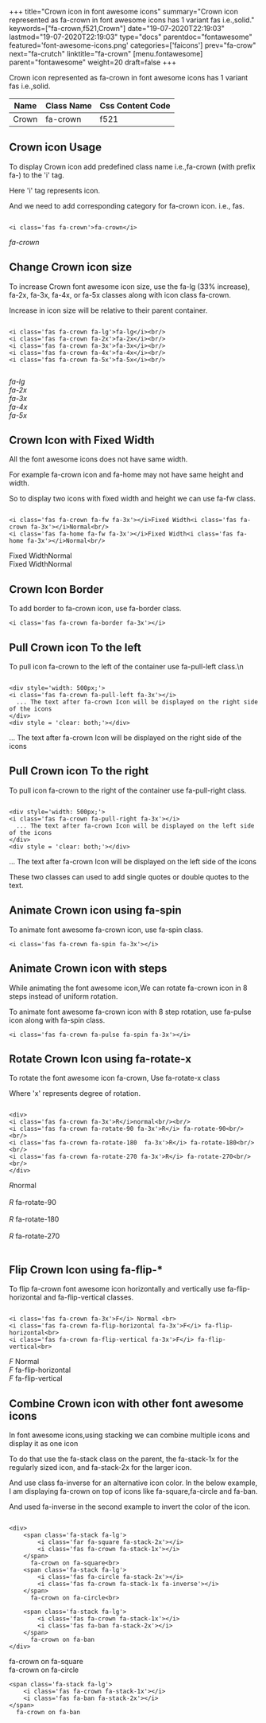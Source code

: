 +++
title="Crown icon in font awesome icons"
summary="Crown icon represented as fa-crown in font awesome icons has 1 variant fas i.e.,solid."
keywords=["fa-crown,f521,Crown"]
date="19-07-2020T22:19:03"
lastmod="19-07-2020T22:19:03"
type="docs"
parentdoc="fontawesome"
featured='font-awesome-icons.png'
categories=['faicons']
prev="fa-crow"
next="fa-crutch"
linktitle="fa-crown"
[menu.fontawesome]
parent="fontawesome"
weight=20
draft=false
+++


Crown icon represented as fa-crown in font awesome icons has 1 variant fas i.e.,solid.

<div class='table-responsive'><table class='table'><thead><tr><th>Name</th><th>Class Name</th><th>Css Content Code</th></tr></thead><tbody><tr><td>Crown</td><td>fa-crown</td><td>f521</td></tr></tbody></table></div>



## Crown icon Usage

To display Crown icon add predefined class name i.e.,fa-crown (with prefix fa-) to the 'i' tag.

Here 'i' tag represents icon.

And we need to add corresponding category for fa-crown icon. i.e., fas.


```

<i class='fas fa-crown'>fa-crown</i>
```

<i class='fas fa-crown'>fa-crown</i>




## Change Crown icon size
To increase Crown font awesome icon size, use the fa-lg (33% increase), fa-2x, fa-3x, fa-4x, or fa-5x classes along with icon class fa-crown.

Increase in icon size will be relative to their parent container. 

```

<i class='fas fa-crown fa-lg'>fa-lg</i><br/>
<i class='fas fa-crown fa-2x'>fa-2x</i><br/>
<i class='fas fa-crown fa-3x'>fa-3x</i><br/>
<i class='fas fa-crown fa-4x'>fa-4x</i><br/>
<i class='fas fa-crown fa-5x'>fa-5x</i><br/>
            
```

<i class='fas fa-crown fa-lg'>fa-lg</i><br/>
<i class='fas fa-crown fa-2x'>fa-2x</i><br/>
<i class='fas fa-crown fa-3x'>fa-3x</i><br/>
<i class='fas fa-crown fa-4x'>fa-4x</i><br/>
<i class='fas fa-crown fa-5x'>fa-5x</i><br/>
            



## Crown Icon with Fixed Width 

All the font awesome icons does not have same width.

For example fa-crown icon and fa-home may not have same height and width.

So to display two icons with fixed width and height we can use fa-fw class.


```

<i class='fas fa-crown fa-fw fa-3x'></i>Fixed Width<i class='fas fa-crown fa-3x'></i>Normal<br/>
<i class='fas fa-home fa-fw fa-3x'></i>Fixed Width<i class='fas fa-home fa-3x'></i>Normal<br/>
```

<i class='fas fa-crown fa-fw fa-3x'></i>Fixed Width<i class='fas fa-crown fa-3x'></i>Normal<br/>
<i class='fas fa-home fa-fw fa-3x'></i>Fixed Width<i class='fas fa-home fa-3x'></i>Normal<br/>



## Crown Icon Border 

To add border to fa-crown icon, use fa-border class.


```
<i class='fas fa-crown fa-border fa-3x'></i>

```
<i class='fas fa-crown fa-border fa-3x'></i>





## Pull Crown icon To the left

To pull icon fa-crown to the left of the container use fa-pull-left class.\n

```

<div style='width: 500px;'>
<i class='fas fa-crown fa-pull-left fa-3x'></i>
  ... The text after fa-crown Icon will be displayed on the right side of the icons
</div>
<div style = 'clear: both;'></div>
```

<div style='width: 500px;'>
<i class='fas fa-crown fa-pull-left fa-3x'></i>
  ... The text after fa-crown Icon will be displayed on the right side of the icons
</div>
<div style = 'clear: both;'></div>




## Pull Crown icon To the right
To pull icon fa-crown to the right of the container use fa-pull-right class.

```

<div style='width: 500px;'>
<i class='fas fa-crown fa-pull-right fa-3x'></i>
  ... The text after fa-crown Icon will be displayed on the left side of the icons
</div>
<div style = 'clear: both;'></div>
```

<div style='width: 500px;'>
<i class='fas fa-crown fa-pull-right fa-3x'></i>
  ... The text after fa-crown Icon will be displayed on the left side of the icons
</div>
<div style = 'clear: both;'></div>

These two classes can used to add single quotes or double quotes to the text.


## Animate Crown icon using fa-spin
To animate font awesome fa-crown icon, use fa-spin class.

```
<i class='fas fa-crown fa-spin fa-3x'></i>
```
<i class='fas fa-crown fa-spin fa-3x'></i>




## Animate Crown icon with steps
While animating the font awesome icon,We can rotate fa-crown icon in 8 steps instead of uniform rotation.

To animate font awesome fa-crown icon with 8 step rotation, use fa-pulse icon along with fa-spin class.


```
<i class='fas fa-crown fa-pulse fa-spin fa-3x'></i>

```
<i class='fas fa-crown fa-pulse fa-spin fa-3x'></i>





## Rotate Crown Icon using fa-rotate-x
To rotate the font awesome icon fa-crown, Use fa-rotate-x class

Where 'x' represents degree of rotation.


```

<div>
<i class='fas fa-crown fa-3x'>R</i>normal<br/><br/>
<i class='fas fa-crown fa-rotate-90 fa-3x'>R</i> fa-rotate-90<br/><br/> 
<i class='fas fa-crown fa-rotate-180  fa-3x'>R</i> fa-rotate-180<br/><br/> 
<i class='fas fa-crown fa-rotate-270 fa-3x'>R</i> fa-rotate-270<br/><br/>
</div>
```

<div>
<i class='fas fa-crown fa-3x'>R</i>normal<br/><br/>
<i class='fas fa-crown fa-rotate-90 fa-3x'>R</i> fa-rotate-90<br/><br/> 
<i class='fas fa-crown fa-rotate-180  fa-3x'>R</i> fa-rotate-180<br/><br/> 
<i class='fas fa-crown fa-rotate-270 fa-3x'>R</i> fa-rotate-270<br/><br/>
</div>




## Flip Crown Icon using fa-flip-*
To flip fa-crown font awesome icon horizontally and vertically use fa-flip-horizontal and fa-flip-vertical classes. 

```

<i class='fas fa-crown fa-3x'>F</i> Normal <br>
<i class='fas fa-crown fa-flip-horizontal fa-3x'>F</i> fa-flip-horizontal<br>
<i class='fas fa-crown fa-flip-vertical fa-3x'>F</i> fa-flip-vertical<br>
```

<i class='fas fa-crown fa-3x'>F</i> Normal <br>
<i class='fas fa-crown fa-flip-horizontal fa-3x'>F</i> fa-flip-horizontal<br>
<i class='fas fa-crown fa-flip-vertical fa-3x'>F</i> fa-flip-vertical<br>




## Combine Crown icon with other font awesome icons
In font awesome icons,using stacking we can combine multiple icons and display it as one icon 

To do that use the fa-stack class on the parent, the fa-stack-1x for the regularly sized icon, and fa-stack-2x for the larger icon.

And use class fa-inverse for an alternative icon color. 
In the below example, I am displaying fa-crown on top of icons like fa-square,fa-circle and fa-ban.

And used fa-inverse in the second example to invert the color of the icon.

```

<div>
    <span class='fa-stack fa-lg'>
        <i class='far fa-square fa-stack-2x'></i>
        <i class='fas fa-crown fa-stack-1x'></i>
    </span>
      fa-crown on fa-square<br>
    <span class='fa-stack fa-lg'>
        <i class='fas fa-circle fa-stack-2x'></i>
        <i class='fas fa-crown fa-stack-1x fa-inverse'></i>
    </span>
      fa-crown on fa-circle<br>

    <span class='fa-stack fa-lg'>
        <i class='fas fa-crown fa-stack-1x'></i>
        <i class='fas fa-ban fa-stack-2x'></i>
    </span>
      fa-crown on fa-ban
</div>
```

<div>
    <span class='fa-stack fa-lg'>
        <i class='far fa-square fa-stack-2x'></i>
        <i class='fas fa-crown fa-stack-1x'></i>
    </span>
      fa-crown on fa-square<br>
    <span class='fa-stack fa-lg'>
        <i class='fas fa-circle fa-stack-2x'></i>
        <i class='fas fa-crown fa-stack-1x fa-inverse'></i>
    </span>
      fa-crown on fa-circle<br>

    <span class='fa-stack fa-lg'>
        <i class='fas fa-crown fa-stack-1x'></i>
        <i class='fas fa-ban fa-stack-2x'></i>
    </span>
      fa-crown on fa-ban
</div>






